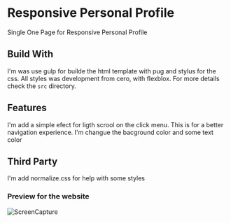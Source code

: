 # Responsive Personal Profile

Single One Page for Responsive Personal Profile

## Build With

I'm was use gulp for builde the html template with pug and stylus for the css. All styles was development from cero, with flexblox. For more details check the `src` directory.

## Features

I'm add a simple efect for ligth scrool on the click menu. This is for a better navigation experience.
I'm changue the bacground color and some text color

## Third Party

I'm add normalize.css for help with some styles

### Preview for the website

![ScreenCapture](https://drive.google.com/uc?export=view&id=14N8jup9QbpXse1PuPgVdKKp_fs7DYaNK)

